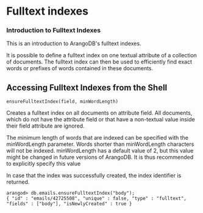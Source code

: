 <a name="fulltext_indexes"></a>
# Fulltext indexes

<a name="introduction_to_fulltext_indexes"></a>
### Introduction to Fulltext Indexes

This is an introduction to ArangoDB's fulltext indexes.

It is possible to define a fulltext index on one textual attribute of a
collection of documents. The fulltext index can then be used to efficiently find
exact words or prefixes of words contained in these documents.

<a name="accessing_fulltext_indexes_from_the_shell"></a>
## Accessing Fulltext Indexes from the Shell

`ensureFulltextIndex(field, minWordLength)`

Creates a fulltext index on all documents on attribute field. All documents, which do not have the attribute field or that have a non-textual value inside their field attribute are ignored.

The minimum length of words that are indexed can be specified with the minWordLength parameter. Words shorter than minWordLength characters will not be indexed. minWordLength has a default value of 2, but this value might be changed in future versions of ArangoDB. It is thus recommended to explicitly specify this value

In case that the index was successfully created, the index identifier is returned.

	arangod> db.emails.ensureFulltextIndex("body");
	{ "id" : "emails/42725508", "unique" : false, "type" : "fulltext", "fields" : ["body"], "isNewlyCreated" : true }

<!--
@anchor IndexFulltextShellEnsureFulltextIndex
@copydetails JSF_ArangoCollection_prototype_ensureFulltextIndex
-->
